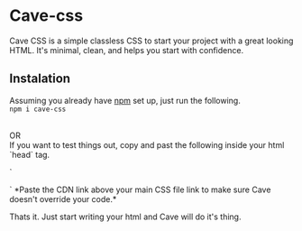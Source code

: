 


# Cave-css
Cave CSS is a simple classless CSS to start your project with a great looking HTML. It's minimal, clean, and helps you start with confidence.

## Instalation
Assuming you already have [npm](https://nodejs.org/en/) set up, just run the following. <br>
`npm i cave-css`

<br>
OR
<br>
If you want to test things out, copy and past the following inside your html `head` tag. <br>

`
<link rel="stylesheet" href="http://cdn.cave.somwebs.com/cave/cave.css">
`
*Paste the CDN link above your main CSS file link to make sure Cave doesn't override your code.*

Thats it. Just start writing your html and Cave will do it's thing.





